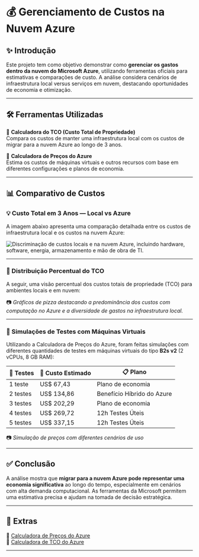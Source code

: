 # 💰 Gerenciamento de Custos na Nuvem Azure

## ✨ Introdução

Este projeto tem como objetivo demonstrar como **gerenciar os gastos dentro da nuvem do Microsoft Azure**, utilizando ferramentas oficiais para estimativas e comparações de custo. A análise considera cenários de infraestrutura local versus serviços em nuvem, destacando oportunidades de economia e otimização.

---

## 🛠️ Ferramentas Utilizadas

🔹 **Calculadora do TCO (Custo Total de Propriedade)**  
Compara os custos de manter uma infraestrutura local com os custos de migrar para a nuvem Azure ao longo de 3 anos.

🔹 **Calculadora de Preços do Azure**  
Estima os custos de máquinas virtuais e outros recursos com base em diferentes configurações e planos de economia.

---

## 📊 Comparativo de Custos

### 💡 Custo Total em 3 Anos — Local vs Azure

A imagem abaixo apresenta uma comparação detalhada entre os custos de infraestrutura local e os custos na nuvem Azure:

![Discriminação de custos locais e na nuvem Azure, incluindo hardware, software, energia, armazenamento e mão de obra de TI.](./Resumo_Custo_Total.png)

---

### 🧮 Distribuição Percentual do TCO

A seguir, uma visão percentual dos custos totais de propriedade (TCO) para ambientes locais e em nuvem:

📷 *Gráficos de pizza destacando a predominância dos custos com computação no Azure e a diversidade de gastos na infraestrutura local.*

---

### 🧪 Simulações de Testes com Máquinas Virtuais

Utilizando a Calculadora de Preços do Azure, foram feitas simulações com diferentes quantidades de testes em máquinas virtuais do tipo **B2s v2** (2 vCPUs, 8 GB RAM):

| 🧪 Testes | 💸 Custo Estimado | 📋 Plano |
|----------|------------------|----------|
| 1 teste  | US$ 67,43        | Plano de economia |
| 2 testes | US$ 134,86       | Benefício Híbrido do Azure |
| 3 testes | US$ 202,29       | Plano de economia |
| 4 testes | US$ 269,72       | 12h Testes Úteis |
| 5 testes | US$ 337,15       | 12h Testes Úteis |

📷 *Simulação de preços com diferentes cenários de uso*

---

## ✅ Conclusão

A análise mostra que **migrar para a nuvem Azure pode representar uma economia significativa** ao longo do tempo, especialmente em cenários com alta demanda computacional. As ferramentas da Microsoft permitem uma estimativa precisa e ajudam na tomada de decisão estratégica.

---

## 📎 Extras

🔗 [Calculadora de Preços do Azure](https://azure.microsoft.com/pt-br/pricing/calculator/)  
🔗 [Calculadora de TCO do Azure](https://azure.microsoft.com/pt-br/pricing/tco-calculator/)

---

